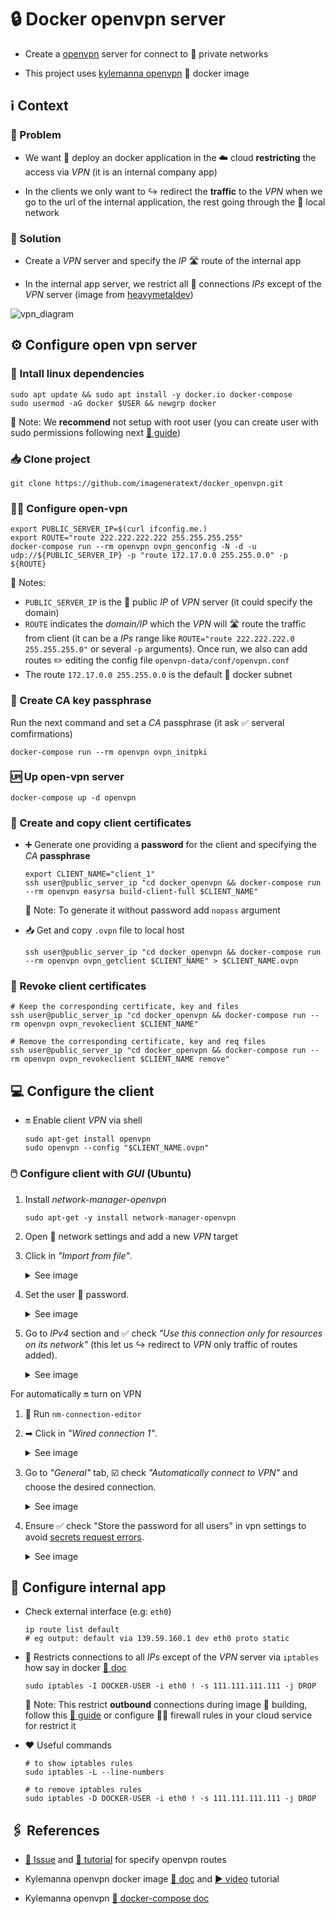 # 🔒 Docker openvpn server

- Create a [openvpn](https://openvpn.net/) server for connect to 🔗 private networks

- This project uses [kylemanna openvpn](https://hub.docker.com/r/kylemanna/openvpn) 🐋 docker image

## ℹ️ Context

### 😬 Problem

- We want 🚀 deploy an docker application in the ☁️ cloud **restricting** the access via _VPN_ (it is an internal company app)

- In the clients we only want to ↪️ redirect the **traffic** to the _VPN_ when we go to the url of the internal application, the rest going through the 📍 local network

### 💼 Solution

- Create a _VPN_ server and specify the _IP_ 🛣️ route of the internal app

- In the internal app server, we restrict all 🔌 connections _IPs_ except of the _VPN_ server (image from [heavymetaldev](https://heavymetaldev.com/openvpn-with-docker))

![vpn_diagram](https://user-images.githubusercontent.com/22328176/126044983-3883e6e1-276c-430d-8610-850a425fc562.png)

## ⚙️ Configure open vpn server

### 🐧 Intall linux dependencies

```shell
sudo apt update && sudo apt install -y docker.io docker-compose
sudo usermod -aG docker $USER && newgrp docker
```

📝 Note: We **recommend** not setup with root user (you can create user with sudo permissions following next [🦮 guide](https://www.digitalocean.com/community/tutorials/initial-server-setup-with-ubuntu-20-04))

### 📥 Clone project

```shell
git clone https://github.com/imageneratext/docker_openvpn.git
```

### 👨‍🔧 Configure open-vpn

```shell
export PUBLIC_SERVER_IP=$(curl ifconfig.me.)
export ROUTE="route 222.222.222.222 255.255.255.255"
docker-compose run --rm openvpn ovpn_genconfig -N -d -u udp://${PUBLIC_SERVER_IP} -p "route 172.17.0.0 255.255.0.0" -p ${ROUTE}
```

📝 Notes:

- `PUBLIC_SERVER_IP` is the 📍 public _IP_ of _VPN_ server (it could specify the domain)
- `ROUTE` indicates the _domain/IP_ which the _VPN_ will 🛣️ route the traffic from client (it can be a _IPs_ range like `ROUTE="route 222.222.222.0 255.255.255.0"` or several `-p` arguments). Once run, we also can add routes ✏️ editing the config file `openvpn-data/conf/openvpn.conf`
- The route `172.17.0.0 255.255.0.0` is the default 🐋 docker subnet

### 🔑 Create CA key passphrase

Run the next command and set a _CA_ passphrase (it ask ✅ serveral comfirmations)

```shell
docker-compose run --rm openvpn ovpn_initpki
```

### 🆙 Up open-vpn server

```shell
docker-compose up -d openvpn
```

### 👤 Create and copy client certificates

- ➕ Generate one providing a **password** for the client and specifying the _CA_ **passphrase**

  ```shell
  export CLIENT_NAME="client_1"
  ssh user@public_server_ip "cd docker_openvpn && docker-compose run --rm openvpn easyrsa build-client-full $CLIENT_NAME"
  ```

  📝 Note: To generate it without password add `nopass` argument

- 📥 Get and copy `.ovpn` file to local host

  ```shell
  ssh user@public_server_ip "cd docker_openvpn && docker-compose run --rm openvpn ovpn_getclient $CLIENT_NAME" > $CLIENT_NAME.ovpn
  ```

### 🧹 Revoke client certificates

```shell
# Keep the corresponding certificate, key and files
ssh user@public_server_ip "cd docker_openvpn && docker-compose run --rm openvpn ovpn_revokeclient $CLIENT_NAME"

# Remove the corresponding certificate, key and req files
ssh user@public_server_ip "cd docker_openvpn && docker-compose run --rm openvpn ovpn_revokeclient $CLIENT_NAME remove"
```

## 💻 Configure the client

- 🔛 Enable client _VPN_ via shell

  ```shell
  sudo apt-get install openvpn
  sudo openvpn --config "$CLIENT_NAME.ovpn"
  ```

### 🖱️ Configure client with _GUI_ (Ubuntu)

1. Install _network-manager-openvpn_

   ```shell
   sudo apt-get -y install network-manager-openvpn
   ```

2. Open 📶 network settings and add a new _VPN_ target

3. Click in _"Import from file"_. <details><summary>See image</summary>![vpn_settings_ubuntu_](https://user-images.githubusercontent.com/22328176/126045438-8a314b4e-819c-4832-bf65-a1e4d35d5ec8.png)</details>

4. Set the user 🔑 password. <details><summary>See image</summary>![pass_vpn_settings](https://user-images.githubusercontent.com/22328176/126045431-23ae3f16-e6c6-4360-b5f0-c856349e3a32.png)</details>

5. Go to _IPv4_ section and ✅ check _"Use this connection only for resources on its network"_ (this let us ↪️ redirect to _VPN_ only traffic of routes added). <details><summary>See image</summary>![ipv4_vpn_setting](https://user-images.githubusercontent.com/22328176/126045421-a7c1a4f7-e6b5-4cde-8386-44f64ce010d2.png)</details>

For automatically 🔛 turn on VPN

1. 🐚 Run `nm-connection-editor`

2. ➡ Click in _"Wired connection 1"_. <details><summary>See image</summary>![network_connection](https://user-images.githubusercontent.com/22328176/134207485-d72481a9-3649-4094-a608-421257dd818d.png)</details>

3. Go to _"General"_ tab, ☑️ check _"Automatically connect to VPN"_ and choose the desired connection. <details><summary>See image</summary>![wired_connection](https://user-images.githubusercontent.com/22328176/134207430-938d2bba-07e3-44da-a452-dabe8657fea4.png)</details>

4. Ensure ✅ check "Store the password for all users" in vpn settings to avoid [secrets request errors](https://unix.stackexchange.com/a/436130/479835). <details><summary>See image</summary>![pass_save_vpn_config](https://user-images.githubusercontent.com/22328176/135126949-7bc87a02-8b09-4065-b143-1460af6f3824.png)</details>

## 📱 Configure internal app

- Check external interface (e.g: `eth0`)

  ```shell
  ip route list default
  # eg output: default via 139.59.160.1 dev eth0 proto static
  ```

- 🔐 Restricts connections to all _IPs_ except of the _VPN_ server via `iptables` how say in docker [📘 doc](https://docs.docker.com/network/iptables/#restrict-connections-to-the-docker-host)

  ```shell
  sudo iptables -I DOCKER-USER -i eth0 ! -s 111.111.111.111 -j DROP
  ```

  📝 Note: This restrict **outbound** connections during image 🏢 building, follow this [🦮 guide](https://medium.com/swlh/how-to-whitelist-ip-addresses-to-access-desired-docker-containers-5f6c8fcfa7f6) or configure 🧑‍🚒 firewall rules in your cloud service for restrict it

- ❤️ Useful commands

  ```shell
  # to show iptables rules
  sudo iptables -L --line-numbers

  # to remove iptables rules
  sudo iptables -D DOCKER-USER -i eth0 ! -s 111.111.111.111 -j DROP
  ```

## 🖇️ References

- [💬 Issue](https://github.com/kylemanna/docker-openvpn/issues/288) and [📙 tutorial](https://heavymetaldev.com/openvpn-with-docker) for specify openvpn routes

- Kylemanna openvpn docker image [📄 doc](https://github.com/kylemanna/docker-openvpn#openvpn-for-docker) and [▶️ video](https://www.youtube.com/watch?v=Ulew2JHUHfE) tutorial

- Kylemanna openvpn [🐙 docker-compose doc](https://github.com/kylemanna/docker-openvpn/blob/master/docs/docker-compose.md)
